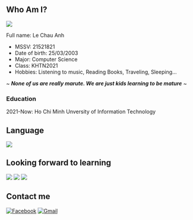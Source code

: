 ## Who Am I?

<img src="https://images.pexels.com/photos/11220673/pexels-photo-11220673.png?auto=compress&cs=tinysrgb&h=750&w=1260" />

Full name: Le Chau Anh

* MSSV: 21521821
* Date of birth: 25/03/2003
* Major: Computer Science
* Class: KHTN2021
* Hobbies: Listening to music, Reading Books, Traveling, Sleeping...

~ ***None of us are really marute. We are just kids learning to be mature*** ~

### Education
2021-Now: Ho Chi Minh Unversity of Information Technology

## Language
<img src="https://img.shields.io/badge/c++%20-%2300599C.svg?&style=for-the-badge&logo=c%2B%2B&ogoColor=white"/>

## Looking forward to learning
<img src="https://img.shields.io/badge/html5%20-%23E34F26.svg?&style=for-the-badge&logo=html5&logoColor=white"/> <img src="https://img.shields.io/badge/css3%20-%231572B6.svg?&style=for-the-badge&logo=css3&logoColor=white"/> <img src="https://img.shields.io/badge/python%20-%2314354C.svg?&style=for-the-badge&logo=python&logoColor=white"/>

## Contact me
[![Facebook](https://img.shields.io/badge/Facebook-%231877F2.svg?style=for-the-badge&logo=Facebook&logoColor=white)](https://www.facebook.com/ChouChouChowChow/)
[![Gmail](https://img.shields.io/badge/Gmail-D14836?style=for-the-badge&logo=gmail&logoColor=white)](mailto:21521821@gm.uit.edu.vn)
